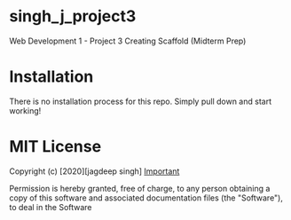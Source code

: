# singh_j_project3
Web Development 1 - Project 3 Creating Scaffold (Midterm	Prep)

# Installation

There is no installation process for this repo. Simply pull down and start working!

# MIT License

Copyright (c) [2020][jagdeep singh]
<a href="https://youtu.be/OtM73QPs3Hw">Important</a>

Permission is hereby granted, free of charge, to any person obtaining a copy
of this software and associated documentation files (the "Software"), to deal
in the Software
